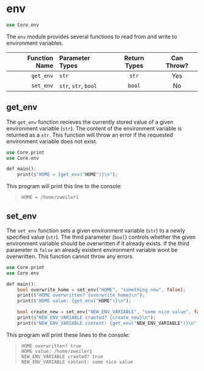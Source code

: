 # env

```rs
use Core.env
```

The `env` module provides several functions to read from and write to environment variables.

| Function Name | Parameter Types      | Return Types | Can Throw? |
|--------------:|:---------------------|:------------:|:----------:|
| `get_env`     | `str`                | `str`        | Yes        |
| `set_env`     | `str`, `str`, `bool` | `bool`       | No         |

## get_env

The `get_env` function recieves the currently stored value of a given environment variable (`str`). The content of the environment variable is returned as a `str`. This function will throw an error if the requested environment variable does not exist.

```rs
use Core.print
use Core.env

def main():
    print($"HOME = {get_env("HOME")}\n");
```

This program will print this line to the console:

> ```
> HOME = /home/zweiler1
> ```

## set_env

The `set_env` function sets a given environment variable (`str`) to a newly specified value (`str`). The third parameter (`bool`) controls whether the given environment variable should be overwritten if it already exists. If the third parameter is `false` an already existent environment variable wont be overwritten. This function cannot throw any errors.

```rs
use Core.print
use Core.env

def main():
    bool overwrite_home = set_env("HOME", "something new", false);
    print($"HOME overwritten? {overwrite_home}\n");
    print($"HOME value: {get_env("HOME")}\n");

    bool create_new = set_env("NEW_ENV_VARIABLE", "some nice value", false);
    print($"NEW_ENV_VARIABLE craeted? {create_new}\n");
    print($"NEW_ENV_VARIABLE content: {get_env("NEW_ENV_VARIABLE")}\n");
```

This program will print these lines to the console:

> ```
> HOME overwritten? true
> HOME value: /home/zweiler1
> NEW_ENV_VARIABLE craeted? true
> NEW_ENV_VARIABLE content: some nice value
> ```
